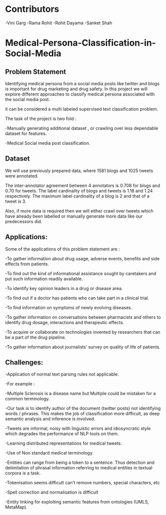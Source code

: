 # Contributors

-Vini Garg
-Rama Rohit
-Rohit Dayama
-Sanket Shah

# Medical-Persona-Classification-in-Social-Media


## Problem Statement

Identifying medical persona from a social media posts like twitter and blogs is important for drug marketing and drug safety. In this project we will explore different approaches  to classify medical persona associated with the social media post.


it can be considered a multi labeled supervised text classification problem.


The task of the project is two fold :

-Manually generating additional dataset , or crawling over less dependable dataset for features.

-Medical Social media post classification.

## Dataset
We will use previously prepared data, where 1581 blogs and 1025 tweets were annotated. 

The inter-annotator agreement between 4 annotators is 0.708 for blogs and 0.70 for tweets. The label cardinality of blogs and tweets is 1.18 and 1.24 respectively. The maximum label cardinality of a blog is 2 and that of a tweet is 3.

Also, if more data is required then we will either crawl over tweets which have already been labelled or manually generate more data like our predecessors did.

## Applications:
Some of the applications of this problem statement are :

-To gather information about drug usage, adverse events, benefits and side effects from patients.  

-To find out the kind of informational assistance sought by caretakers and put such information readily available.

-To identify key opinion leaders in a drug or disease area.

-To find out if a doctor has patients who can take part in a clinical trial.

-To find information on symptoms of newly evolving diseases.

-To gather information on conversations between pharmacists and others to identify drug dosage, interactions and therapeutic effects.

-To acquire or collaborate on technologies invented by researchers that can be a part of the drug pipeline.

-To gather information about journalists’ survey on quality of life of patients.

## Challenges:

-Application of normal text parsing rules not applicable.  

-For example :

-Multiple Sclerosis is a disease name but Multiple could be mistaken for a common terminology.

-Our task is to identify author of the document (twitter posts) not identifying words / phrases. This makes the job of classification more difficult, as deep semantic analysis and inference is involved.

-Tweets are informal, noisy with linguistic errors and idiosyncratic style which degrades the performance of NLP tools on them.

-Learning distributed representations for medical tweets.

-Use of Non standard medical terminology.

-Entities can range from being a token to a sentence. Thus detection and delimitation of phrasal information referring to medical entities in textual corpora is a task.

-Tokenisation seems difficult ­can’t remove numbers, special characters, etc

-Spell correction and normalisation is difficult

-Entity linking for exploiting semantic features from ontologies (UMLS, MetaMap).
